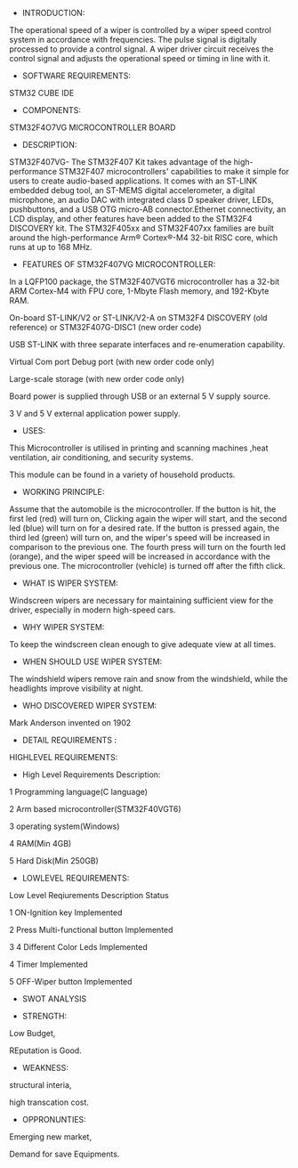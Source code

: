 * INTRODUCTION:

The operational speed of a wiper is controlled by a wiper speed control system in accordance with frequencies. The pulse signal is digitally processed to provide a control signal. A wiper driver circuit receives the control signal and adjusts the operational speed or timing in line with it.

* SOFTWARE REQUIREMENTS:

STM32 CUBE IDE

* COMPONENTS:

STM32F4O7VG MICROCONTROLLER BOARD

* DESCRIPTION:

STM32F407VG-
The STM32F407 Kit takes advantage of the high-performance STM32F407 microcontrollers' capabilities to make it simple for users to create audio-based applications. It comes with an ST-LINK embedded debug tool, an ST-MEMS digital accelerometer, a digital microphone, an audio DAC with integrated class D speaker driver, LEDs, pushbuttons, and a USB OTG micro-AB connector.Ethernet connectivity, an LCD display, and other features have been added to the STM32F4 DISCOVERY kit. The STM32F405xx and STM32F407xx families are built around the high-performance Arm® Cortex®-M4 32-bit RISC core, which runs at up to 168 MHz.

* FEATURES OF STM32F407VG MICROCONTROLLER:

In a LQFP100 package, the STM32F407VGT6 microcontroller has a 32-bit ARM Cortex-M4 with FPU core, 1-Mbyte Flash memory, and 192-Kbyte RAM.

On-board ST-LINK/V2 or ST-LINK/V2-A on STM32F4 DISCOVERY (old reference) or STM32F407G-DISC1 (new order code)

USB ST-LINK with three separate interfaces and re-enumeration capability.

Virtual Com port Debug port (with new order code only)

Large-scale storage (with new order code only)

Board power is supplied through USB or an external 5 V supply source.

3 V and 5 V external application power supply.

* USES:

This Microcontroller is utilised in printing and scanning machines ,heat ventilation, air conditioning, and security systems.

This module can be found in a variety of household products.

* WORKING PRINCIPLE:

Assume that the automobile is the microcontroller. If the button is hit, the first led (red) will turn on, Clicking again  the wiper will start, and the second led (blue) will turn on for a desired rate. If the button is pressed again, the third led (green) will turn on, and the wiper's speed will be increased in comparison to the previous one. The fourth press will turn on the fourth led (orange), and the wiper speed will be increased in accordance with the previous one. The microcontroller (vehicle) is turned off after the fifth click.


* WHAT IS WIPER SYSTEM:

Windscreen wipers are necessary for maintaining sufficient view for the driver, especially in modern high-speed cars.

* WHY WIPER SYSTEM:

To keep the windscreen clean enough to give adequate view at all times.

* WHEN SHOULD USE WIPER SYSTEM:

The windshield wipers remove rain and snow from the windshield, while the headlights improve visibility at night.

* WHO DISCOVERED WIPER SYSTEM:

Mark Anderson invented on 1902


* DETAIL REQUIREMENTS :

HIGHLEVEL REQUIREMENTS:

* High Level Requirements	Description:

1	Programming language(C language)

2	Arm based microcontroller(STM32F40VGT6)

3	operating system(Windows)

4	RAM(Min 4GB)

5	Hard Disk(Min 250GB)


* LOWLEVEL REQUIREMENTS:

Low Level Reqiurements	Description	Status

1	ON-Ignition key	Implemented

2	Press Multi-functional button	Implemented

3	4 Different Color Leds	Implemented

4	Timer	Implemented

5	OFF-Wiper button	Implemented

* SWOT ANALYSIS

* STRENGTH: 

Low Budget,

REputation is Good.

* WEAKNESS:

structural interia,

high transcation cost.

* OPPRONUNTIES:

Emerging new market,

Demand for save Equipments.
